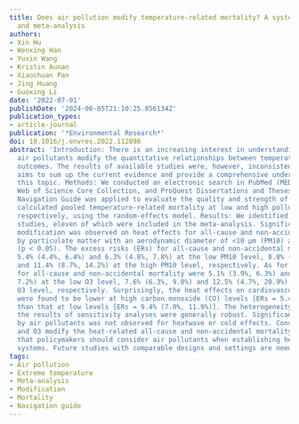 ```yaml
---
title: Does air pollution modify temperature-related mortality? A systematic review
  and meta-analysis
authors:
- Xin Hu
- Wenxing Han
- Yuxin Wang
- Kristin Aunan
- Xiaochuan Pan
- Jing Huang
- Guoxing Li
date: '2022-07-01'
publishDate: '2024-06-05T21:10:25.856134Z'
publication_types:
- article-journal
publication: '*Environmental Research*'
doi: 10.1016/j.envres.2022.112898
abstract: 'Introduction: There is an increasing interest in understanding whether
  air pollutants modify the quantitative relationships between temperature and health
  outcomes. The results of available studies were, however, inconsistent. This study
  aims to sum up the current evidence and provide a comprehensive understanding of
  this topic. Methods: We conducted an electronic search in PubMed (MEDLINE), EMBASE,
  Web of Science Core Collection, and ProQuest Dissertations and Theses. The modified
  Navigation Guide was applied to evaluate the quality and strength of evidence. We
  calculated pooled temperature-related mortality at low and high pollutant levels
  respectively, using the random-effects model. Results: We identified 22 eligible
  studies, eleven of which were included in the meta-analysis. Significant effect
  modification was observed on heat effects for all-cause and non-accidental mortality
  by particulate matter with an aerodynamic diameter of <10 μm (PM10) and ozone (O3)
  (p < 0.05). The excess risks (ERs) for all-cause and non-accidental mortality were
  5.4% (4.4%, 6.4%) and 6.3% (4.8%, 7.8%) at the low PM10 level, 8.8% (7.5%, 10.1%)
  and 11.4% (8.7%, 14.2%) at the high PM10 level, respectively. As for O3, the ERs
  for all-cause and non-accidental mortality were 5.1% (3.9%, 6.3%) and 3.6% (0.1%,
  7.2%) at the low O3 level, 7.6% (6.3%, 9.0%) and 12.5% (4.7%, 20.9%) at the high
  O3 level, respectively. Surprisingly, the heat effects on cardiovascular mortality
  were found to be lower at high carbon monoxide (CO) levels [ERs = 5.4% (3.9%, 6.9%)]
  than that at low levels [ERs = 9.4% (7.0%, 11.9%)]. The heterogeneity varied, but
  the results of sensitivity analyses were generally robust. Significant effect modification
  by air pollutants was not observed for heatwave or cold effects. Conclusions: PM10
  and O3 modify the heat-related all-cause and non-accidental mortality, indicating
  that policymakers should consider air pollutants when establishing heat-health warning
  systems. Future studies with comparable designs and settings are needed.'
tags:
- Air pollution
- Extreme temperature
- Meta-analysis
- Modification
- Mortality
- Navigation guide
---
```

